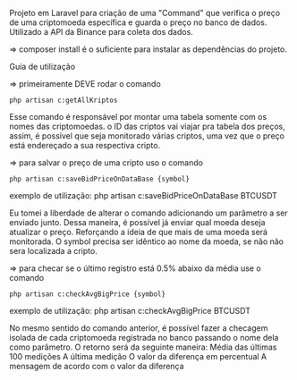 Projeto em Laravel para criação de uma "Command" que verifica o preço de uma criptomoeda específica e guarda o preço no banco de dados. Utilizado a API da Binance para coleta dos dados.

=> composer install é o suficiente para instalar as dependências do projeto.

Guia de utilização

=> primeiramente DEVE rodar o comando
    
    php artisan c:getAllKriptos

Esse comando é responsável por montar uma tabela somente com os nomes das criptomoedas. o ID das criptos vai viajar pra tabela dos preços, assim, é possível que seja monitorado várias criptos, uma vez que o preço está endereçado a sua respectiva cripto.

=> para salvar o preço de uma cripto uso o comando

    php artisan c:saveBidPriceOnDataBase {symbol} 
   exemplo de utilização: php artisan c:saveBidPriceOnDataBase BTCUSDT

Eu tomei a liberdade de alterar o comando adicionando um parâmetro a ser enviado junto. Dessa maneira, é possível já enviar qual moeda deseja atualizar o preço. Reforçando a ideia de que mais de uma moeda será monitorada. O symbol precisa ser idêntico ao nome da moeda, se não não sera localizada a cripto.

=> para checar se o último registro está 0.5% abaixo da média use o comando
   
    php artisan c:checkAvgBigPrice {symbol}
   
   exemplo de utilização: php artisan c:checkAvgBigPrice BTCUSDT
 
 No mesmo sentido do comando anterior, é possível fazer a checagem isolada de cada criptomoeda registrada no banco passando o nome dela como parâmetro.
 O retorno será da seguinte maneira:
    Média das últimas 100 medições
    A última medição
    O valor da diferença em percentual
    A mensagem de acordo com o valor da diferença
